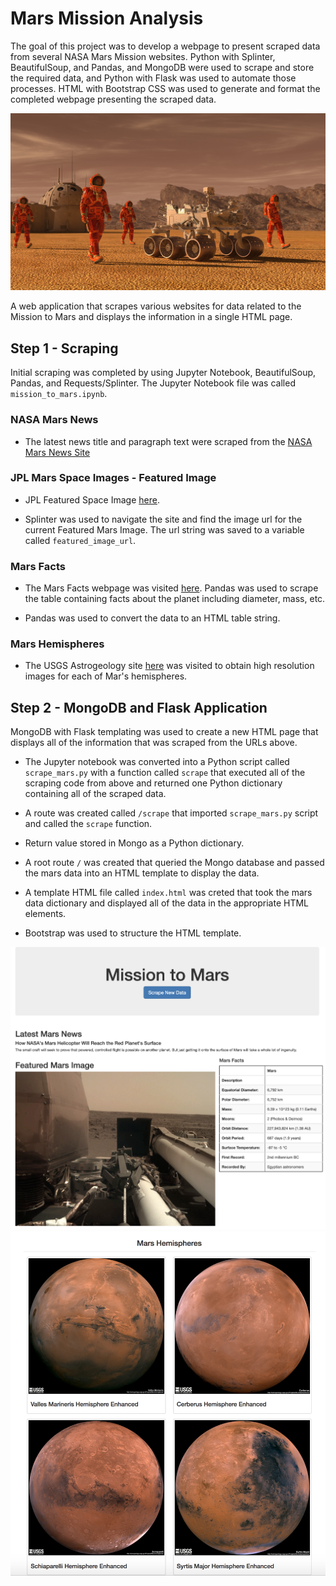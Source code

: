 # Mars Mission Analysis
The goal of this project was to develop a webpage to present scraped data from several NASA Mars Mission websites. Python with Splinter, BeautifulSoup, and Pandas, and MongoDB were used to scrape and store the required data, and Python with Flask was used to automate those processes. HTML with Bootstrap CSS was used to generate and format the completed webpage presenting the scraped data.

![mission_to_mars](Images/mission_to_mars.png)

A web application that scrapes various websites for data related to the Mission to Mars and displays the information in a single HTML page. 

## Step 1 - Scraping

Initial scraping was completed by using Jupyter Notebook, BeautifulSoup, Pandas, and Requests/Splinter.  The Jupyter Notebook file was called `mission_to_mars.ipynb`.

### NASA Mars News

* The latest news title and paragraph text were scraped from the [NASA Mars News Site](https://mars.nasa.gov/news/) 

### JPL Mars Space Images - Featured Image

* JPL Featured Space Image [here](https://www.jpl.nasa.gov/spaceimages/?search=&category=Mars).

* Splinter was used to navigate the site and find the image url for the current Featured Mars Image. The url string was saved to a variable called `featured_image_url`.

### Mars Facts

* The Mars Facts webpage was visited [here](https://space-facts.com/mars/).  Pandas was used to scrape the table containing facts about the planet including diameter, mass, etc.

* Pandas was used to convert the data to an HTML table string.

### Mars Hemispheres

* The USGS Astrogeology site [here](https://astrogeology.usgs.gov/search/results?q=hemisphere+enhanced&k1=target&v1=Mars) was visited to obtain high resolution images for each of Mar's hemispheres.

## Step 2 - MongoDB and Flask Application

MongoDB with Flask templating was used to create a new HTML page that displays all of the information that was scraped from the URLs above.

* The Jupyter notebook was converted into a Python script called `scrape_mars.py` with a function called `scrape` that executed all of the scraping code from above and returned one Python dictionary containing all of the scraped data.

* A route was created called `/scrape` that imported `scrape_mars.py` script and called the `scrape` function.

* Return value stored in Mongo as a Python dictionary.

* A root route `/` was created that queried the Mongo database and passed the mars data into an HTML template to display the data.

* A template HTML file called `index.html` was creted that took the mars data dictionary and displayed all of the data in the appropriate HTML elements. 

* Bootstrap was used to structure the HTML template.

![final_app_part1.png](Images/final_app_part1.png)
![final_app_part2.png](Images/final_app_part2.png)



